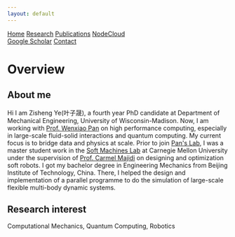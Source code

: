 ```yaml
---
layout: default
---
```


<div id="home header" class="topnav">
    <a class="active" href="index.md">Home</a>
    <a href="research.md">Research</a>
    <a href="publications.md">Publications</a>
    <a href="nodecloud.md">NodeCloud</a>
    <div class="topnav-right">
        <a href="https://scholar.google.com/citations?user=s1i_KkgAAAAJ&hl=en">Google Scholar</a>
        <a href="contact.md">Contact</a>
    </div>
</div>

<h1>Overview</h1>

<h2>About me</h2>
<p>Hi I am Zisheng Ye(叶子晟), a fourth year PhD candidate at Department of Mechanical Engineering, University of
    Wisconsin-Madison. Now, I am
    working with <a href="https://directory.engr.wisc.edu/me/Faculty/Pan_Wenxiao/">Prof.
        Wenxiao Pan</a> on high performance computing, especially in large-scale fluid-solid interactions and
    quantum computing. My current focus is to bridge data and physics at scale. Prior to join <a
        href="https://pan.labs.wisc.edu/">Pan's Lab</a>, I was a master student work in the <a
        href="http://sml.me.cmu.edu/">Soft Machines Lab</a> at Carnegie Mellon University under the
    supervision of <a href="https://www.meche.engineering.cmu.edu/directory/bios/majidi-carmel.html">Prof. Carmel
        Majidi</a> on
    designing and optimization soft robots. I got my bachelor degree in Engineering Mechanics from Beijing Institute
    of Technology, China. There, I helped the design and implementation of a parallel programme to do the simulation
    of large-scale flexible multi-body dynamic systems. </p>

<h2>Research interest</h2>
<p>Computational Mechanics, Quantum Computing, Robotics</p>